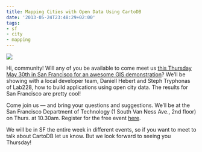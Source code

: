 ```yaml
---
title: Mapping Cities with Open Data Using CartoDB
date: '2013-05-24T23:48:29+02:00'
tags:
- sf
- city
- mapping
---
```


<img src="http://cartodb.s3.amazonaws.com/tumblr/posts/2462093810_f67989fa40_o.jpg"/>

Hi, community! Will any of you be available to come meet us <a href="http://sfgisusergroup-es2.eventbrite.com/">this Thursday May 30th in San Francisco for an awesome GIS demonstration</a>? We’ll be showing with a local developer team, Daniell Hebert and Steph Tryphonas of Lab228, how to build applications using open city data. The results for San Francisco are pretty cool!

Come join us &#8212; and bring your questions and suggestions. We’ll be at the San Francisco Department of Technology (1 South Van Ness Ave., 2nd floor) on Thurs. at 10.30am. Register for the free event <a href="http://sfgisusergroup-es2.eventbrite.com/">here</a>.

We will be in SF the entire week in different events, so if you want to meet to talk about CartoDB let us know. But we look forward to seeing you Thursday!
